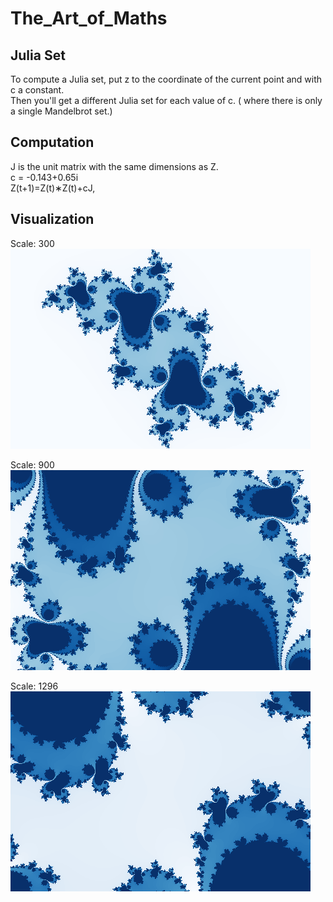 # The_Art_of_Maths

## Julia Set 

To compute a Julia set, put z to the coordinate of the current point and with c a constant.  <br>
Then you'll get a different Julia set for each value of c. ( where there is only a single Mandelbrot set.)

## Computation
J  is the unit matrix with the same dimensions as Z. <br>
c = -0.143+0.65i <br>
Z(t+1)=Z(t)∗Z(t)+cJ,

##  Visualization

Scale:  300
![a](./julia-300.png)

Scale:  900 
![a](./julia-900.png)

Scale:  1296
![a](./julia-1296.png)
